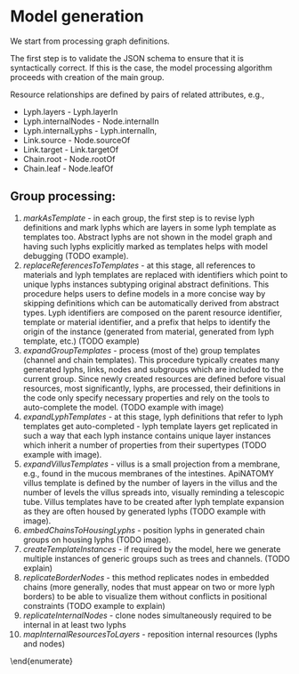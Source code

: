 # Model generation

We start from processing graph definitions.

The first step is to validate the JSON schema to ensure that it is syntactically correct.
If this is the case, the model processing algorithm proceeds with creation of the main group.

Resource relationships are defined by pairs of related attributes, e.g.,
* Lyph.layers - Lyph.layerIn
* Lyph.internalNodes - Node.internalIn
* Lyph.internalLyphs - Lyph.internalIn,
* Link.source - Node.sourceOf
* Link.target - Link.targetOf
* Chain.root - Node.rootOf
* Chain.leaf - Node.leafOf

## Group processing:

1. *markAsTemplate* -  in each group, the first step is to revise lyph definitions and mark lyphs which are layers in some lyph template as templates too. Abstract lyphs are not shown in the model graph and having such lyphs explicitly marked as templates helps with model debugging (TODO example).
1. *replaceReferencesToTemplates* - at this stage, all references to materials and lyph templates are replaced with identifiers which point to unique lyphs instances subtyping original abstract definitions. This procedure helps users to define models in a more concise way by skipping definitions which can be automatically derived from abstract types. Lyph identifiers are composed on the parent resource identifier, template or material identifier, and a prefix that helps to identify the origin of the instance (generated from material, generated from lyph template, etc.) (TODO example)
1. *expandGroupTemplates* - process (most of the) group templates (channel and chain templates). This procedure typically creates many generated lyphs, links, nodes and subgroups which are included to the current group. Since newly created resources are defined before visual resources, most significantly, lyphs, are processed, their definitions in the code only specify necessary properties and rely on the tools to auto-complete the model. (TODO example with image)
1. *expandLyphTemplates* - at this stage, lyph definitions that refer to lyph templates get auto-completed - lyph template layers get replicated in such a way that each lyph instance contains unique layer instances which inherit a number of properties from their supertypes (TODO example with image).
1. *expandVillusTemplates* - villus is a small projection from a membrane, e.g., found in the mucous membranes of the intestines. ApiNATOMY villus template is defined by the number of layers in the villus and the number of levels the villus spreads into, visually reminding a telescopic tube. Villus templates have to be created after lyph template expansion as they are often housed by generated lyphs (TODO example with image).
1. *embedChainsToHousingLyphs* - position lyphs in generated chain groups on housing lyphs (TODO image).
1. *createTemplateInstances* - if required by the model, here we generate multiple instances of generic groups such as trees and channels. (TODO explain)
1. *replicateBorderNodes* - this method replicates nodes in embedded chains (more generally, nodes that must appear on two or more lyph borders) to be able to visualize them without conflicts in positional constraints (TODO example to explain)
1. *replicateInternalNodes* - clone nodes simultaneously required to be internal in at least two lyphs
1. *mapInternalResourcesToLayers* - reposition internal resources (lyphs and nodes)

\end{enumerate}